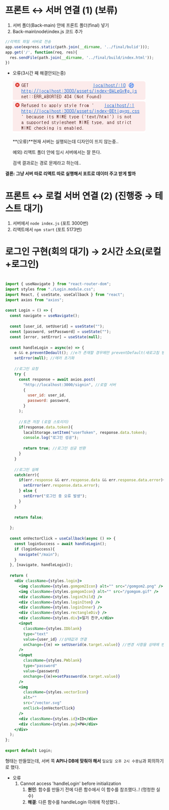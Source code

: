 # 프론트 ↔ 서버 연결 (1) (보류)

1. 서버 폴더(Back-main) 안에 프론트 폴더(final) 넣기
2. Back-main\node\index.js 코드 추가

```jsx
//리액트 파일 서버로 전송
app.use(express.static(path.join(__dirname, '../final/bulid')));
app.get('/', function(req, res){
  res.sendFile(path.join(__dirname, '../final/build/index.html'));
})
```

- 오류(3시간 째 해결안되는중)
    
    ![Untitled](https://github.com/capstone-YYKC/docs/blob/main/%EC%9C%A0%EC%A7%80%EC%9B%90/image/error.png)
    
    **(오류)**현재 서버는 실행되는데 디자인이 뜨지 않는중..
    
    예외) 리액트 폴더 안에 임시 서버에서는 잘 뜬다.
    
    검색 결과로는 경로 문제라고 하는데..
    

**결론: 그냥 서버 따로 리액트 따로 실행해서 포트로 데이터 주고 받게 할까**

# 프론트 ↔ 로컬 서버 연결 (2) (진행중 → 테스트 대기)

1. 서버에서 `node index.js` (포트 3000번)
2. 리액트에서 `npm start` (포트 5173번)

# 로그인 구현(회의 대기) → 2시간 소요(로컬+로그인)

```jsx

import { useNavigate } from "react-router-dom";
import styles from "./Login.module.css";
import React, { useState, useCallback } from "react";
import axios from "axios";

const Login = () => {
  const navigate = useNavigate();

  const [user_id, setUserid] = useState("");
  const [password, setPassword] = useState("");
  const [error, setError] = useState(null);

  const handleLogin = async(e) => {
    e && e.preventDedault(); //e가 존재할 경우에만 preventDefault(새로고침 방지) 실행
    setError(null); //에러 초기화

    //로그인 요청
    try {
      const response = await axios.post(
        "http://localhost:3000/signin", //로컬 서버
        {
          user_id: user_id,
          password: password,
        }
      );

      //토큰 저장 (로컬 스토리지)
      if(response.data.token){
        lacalStorage.setItem("userToken", response.data.token);
        console.log("로그인 성공");

        return true; //로그인 성공 반환
      }
    } 

    //로그인 실패
    catch(err){
      if(err.response && err.response.data && err.response.data.error){
        setError(err.response.data.error);
      } else {
        setError("로그인 중 오류 발생");
      }
    }

    return false;

  };

  const onVectorClick = useCallback(async () => {
    const loginSuccess = await handleLogin();
    if (loginSuccess){
      navigate("/main");
    }
  }, [navigate, handleLogin]);

  return (
    <div className={styles.login}>
      <img className={styles.gomgom2Icon} alt="" src="/gomgom2.png" />
      <img className={styles.gomgomIcon} alt="" src="/gomgom.gif" />
      <div className={styles.loginChild} />
      <div className={styles.loginItem} />
      <div className={styles.loginInner} />
      <div className={styles.rectangleDiv} />
      <div className={styles.div}>일기 친구,</div>
      <input 
        className={styles.IDblank}
        type="text"
        value={user_id} //상태값과 연결
        onChange={(e) => setUserid(e.target.value)} //변경 사항을 상태에 반영
      />
      <input 
        className={styles.PWblank}
        type="password"
        value={password}
        onchange={(e)=>setPassword(e.target.value)}
      />
      <img
        className={styles.vectorIcon}
        alt=""
        src="/vector.svg"
        onClick={onVectorClick}
      />
      <div className={styles.id}>ID</div>
      <div className={styles.pw}>PW</div>
    </div>
  );
};

export default Login;

```

형태는 만들었는데, 서버 쪽 **API나 DB에 맞춰야 해서** `일요일 오후 2시 수용님`과 회의하기로 했다.

- 오류
    1. Cannot access 'handleLogin' before initialization
        1. **원인**: 함수를 만들기 전에 다른 함수에서 이 함수를 참조했다..! (멍청한 실수)
        2. **해결**: 다른 함수를 handleLogin 아래에 작성했다..
